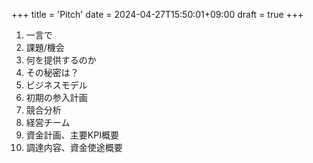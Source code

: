 +++
title = 'Pitch'
date = 2024-04-27T15:50:01+09:00
draft = true
+++

1. 一言で
1. 課題/機会
1. 何を提供するのか
1. その秘密は？
1. ビジネスモデル
1. 初期の参入計画
1. 競合分析
1. 経営チーム
1. 資金計画、主要KPI概要
1. 調達内容、資金使途概要